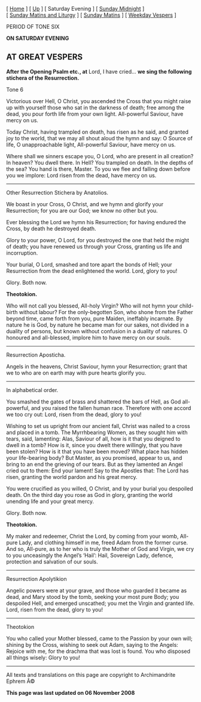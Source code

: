 \[ [Home](index.md) \] \[ [Up](tone6.md) \] \[ Saturday Evening \] \[ [Sunday Midnight](sun6nc.md) \] \[ [Sunday Matins and Liturgy](sun6m.md) \] \[ [Sunday Matins](sunday_matins_2.md) \] \[ [Weekday Vespers](weekday_vespers7.md) \]

PERIOD OF TONE SIX

**ON SATURDAY EVENING**

AT GREAT VESPERS
----------------

**After the Opening Psalm etc., at** Lord, I have cried… **we sing the following stichera of the Resurrection.**

Tone 6

Victorious over Hell, O Christ, you ascended the Cross that you might raise up with yourself those who sat in the darkness of death; free among the dead, you pour forth life from your own light. All-powerful Saviour, have mercy on us.

Today Christ, having trampled on death, has risen as he said, and granted joy to the world, that we may all shout aloud the hymn and say: O Source of life, O unapproachable light, All-powerful Saviour, have mercy on us.

Where shall we sinners escape you, O Lord, who are present in all creation? In heaven? You dwell there. In Hell? You trampled on death. In the depths of the sea? You hand is there, Master. To you we flee and falling down before you we implore: Lord risen from the dead, have mercy on us.

****

Other Resurrection Stichera by Anatolios.

We boast in your Cross, O Christ, and we hymn and glorify your Resurrection; for you are our God; we know no other but you.

Ever blessing the Lord we hymn his Resurrection; for having endured the Cross, by death he destroyed death.

Glory to your power, O Lord, for you destroyed the one that held the might of death; you have renewed us through your Cross, granting us life and incorruption.

Your burial, O Lord, smashed and tore apart the bonds of Hell; your Resurrection from the dead enlightened the world. Lord, glory to you!

Glory. Both now.

**Theotokion.**

Who will not call you blessed, All-holy Virgin? Who will not hymn your child-birth without labour? For the only-begotten Son, who shone from the Father beyond time, came forth from you, pure Maiden, ineffably incarnate. By nature he is God, by nature he became man for our sakes, not divided in a duality of persons, but known without confusion in a duality of natures. O honoured and all-blessed, implore him to have mercy on our souls.

****

Resurrection Aposticha.

Angels in the heavens, Christ Saviour, hymn your Resurrection; grant that we to who are on earth may with pure hearts glorify you.

****

In alphabetical order.

You smashed the gates of brass and shattered the bars of Hell, as God all-powerful, and you raised the fallen human race. Therefore with one accord we too cry out: Lord, risen from the dead, glory to you!

Wishing to set us upright from our ancient fall, Christ was nailed to a cross and placed in a tomb. The Myrrhbearing Women, as they sought him with tears, said, lamenting: Alas, Saviour of all, how is it that you deigned to dwell in a tomb? How is it, since you dwelt there willingly, that you have been stolen? How is it that you have been moved? What place has hidden your life-bearing body? But Master, as you promised, appear to us, and bring to an end the grieving of our tears. But as they lamented an Angel cried out to them: End your lament! Say to the Apostles that: The Lord has risen, granting the world pardon and his great mercy.

You were crucified as you willed, O Christ, and by your burial you despoiled death. On the third day you rose as God in glory, granting the world unending life and your great mercy.

Glory. Both now.

**Theotokion.**

My maker and redeemer, Christ the Lord, by coming from your womb, All-pure Lady, and clothing himself in me, freed Adam from the former curse. And so, All-pure, as to her who is truly the Mother of God and Virgin, we cry to you unceasingly the Angel’s ‘Hail’: Hail, Sovereign Lady, defence, protection and salvation of our souls.

****

Resurrection Apolytikion

Angelic powers were at your grave, and those who guarded it became as dead, and Mary stood by the tomb, seeking your most pure Body; you despoiled Hell, and emerged unscathed; you met the Virgin and granted life. Lord, risen from the dead, glory to you!

****

Theotokion

You who called your Mother blessed, came to the Passion by your own will; shining by the Cross, wishing to seek out Adam, saying to the Angels: Rejoice with me, for the drachma that was lost is found. You who disposed all things wisely: Glory to you!

------------------------------------------------------------------------

All texts and translations on this page are copyright to
Archimandrite Ephrem Â©

**This page was last updated on 06 November 2008**
